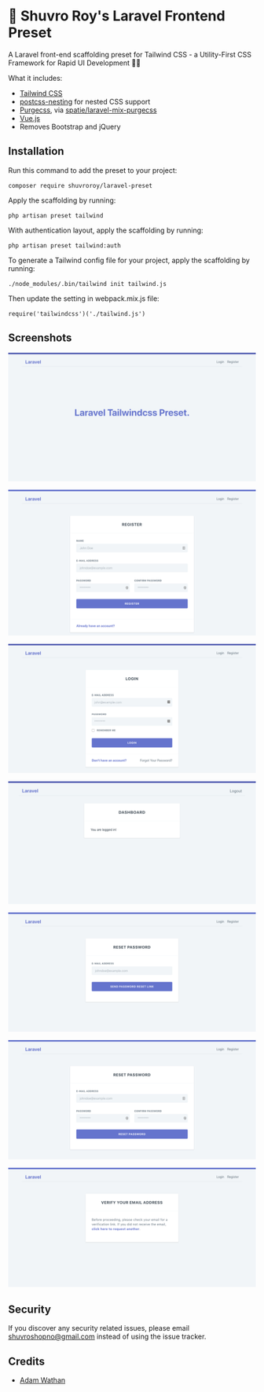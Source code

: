 # 🚀 Shuvro Roy's Laravel Frontend Preset

A Laravel front-end scaffolding preset for Tailwind CSS - a Utility-First CSS Framework for Rapid UI Development 👌🏻

What it includes:

- [Tailwind CSS](https://tailwindcss.com)
- [postcss-nesting](https://github.com/jonathantneal/postcss-nesting) for nested CSS support
- [Purgecss](https://www.purgecss.com/), via [spatie/laravel-mix-purgecss](https://github.com/spatie/laravel-mix-purgecss)
- [Vue.js](https://vuejs.org/)
- Removes Bootstrap and jQuery

## Installation

Run this command to add the preset to your project:

```
composer require shuvroroy/laravel-preset
```

Apply the scaffolding by running:

```
php artisan preset tailwind
```

With authentication layout, apply the scaffolding by running:

```
php artisan preset tailwind:auth
```

To generate a Tailwind config file for your project, apply the scaffolding by running:

```
./node_modules/.bin/tailwind init tailwind.js
```

Then update the setting in webpack.mix.js file:

```
require('tailwindcss')('./tailwind.js')
```

## Screenshots

![Welcome](/screenshots/welcome.png)

![Register](/screenshots/register.png)

![Login](/screenshots/login.png)

![Home](/screenshots/home.png)

![Reset Password](/screenshots/reset-password.png)

![Send Password Reset](/screenshots/change-password-form.png)

![Verify](/screenshots/verify.png)

## Security

If you discover any security related issues, please email shuvroshopno@gmail.com instead of using the issue tracker.

## Credits

- [Adam Wathan](https://github.com/adamwathan)

